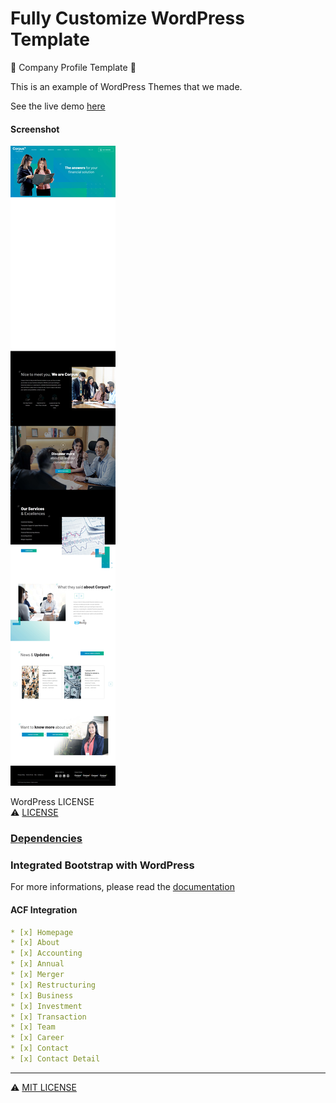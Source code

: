 
# Fully Customize WordPress Template

:office: Company Profile Template :office:

This is an example of WordPress Themes that we made.

See the live demo [here](https://corpus.co.id/staging)

#### Screenshot
![screenshot](/screenshot.jpg)

WordPress LICENSE <br>
:warning: [LICENSE](/license.txt) 

### [Dependencies](/wp-admin/themes/corpus/readme.md)

### Integrated Bootstrap with WordPress

For more informations, please read the [documentation](/wp-content/themes/CorpusID/docs.md)

#### ACF Integration
```yaml
* [x] Homepage
* [x] About
* [x] Accounting
* [x] Annual
* [x] Merger
* [x] Restructuring
* [x] Business
* [x] Investment
* [x] Transaction
* [x] Team
* [x] Career
* [x] Contact
* [x] Contact Detail
```

---

:warning: [MIT LICENSE](/LICENSE)
